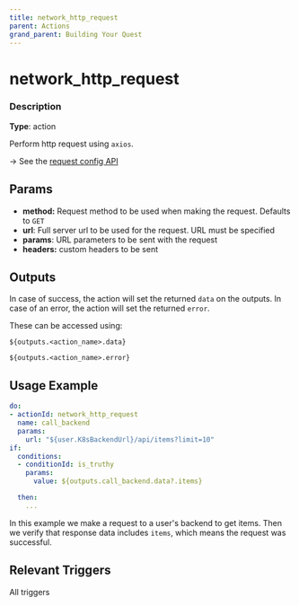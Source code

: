 ```yaml
---
title: network_http_request
parent: Actions
grand_parent: Building Your Quest
---
```


# network_http_request

### Description

**Type**: action

Perform http request using `axios`. 

→ See the [request config API]

## Params

- **method:** Request method to be used when making the request. Defaults to `GET`
- **url**: Full server url to be used for the request. URL must be specified
- **params**: URL parameters to be sent with the request
- **headers:** custom headers to be sent

## Outputs

In case of success, the action will set the returned `data` on the outputs. In case of an error, the action will set the returned `error`.

These can be accessed using:

`${outputs.<action_name>.data}`

`${outputs.<action_name>.error}`

## Usage Example

```yaml
do:
- actionId: network_http_request
  name: call_backend
  params:
    url: "${user.K8sBackendUrl}/api/items?limit=10"
if:
  conditions:
  - conditionId: is_truthy
    params:
      value: ${outputs.call_backend.data?.items}

  then:
    ...
```

In this example we make a request to a user's backend to get items. Then we verify that response data includes `items`, which means the request was successful.

## Relevant Triggers

All triggers

[request config API]: https://axios-http.com/docs/req_config
